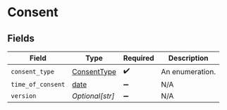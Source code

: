 # Consent


## Fields

| Field                                                                | Type                                                                 | Required                                                             | Description                                                          |
| -------------------------------------------------------------------- | -------------------------------------------------------------------- | -------------------------------------------------------------------- | -------------------------------------------------------------------- |
| `consent_type`                                                       | [ConsentType](../../models/shared/consenttype.md)                    | :heavy_check_mark:                                                   | An enumeration.                                                      |
| `time_of_consent`                                                    | [date](https://docs.python.org/3/library/datetime.html#date-objects) | :heavy_minus_sign:                                                   | N/A                                                                  |
| `version`                                                            | *Optional[str]*                                                      | :heavy_minus_sign:                                                   | N/A                                                                  |